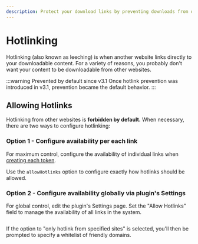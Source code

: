 ```yaml
---
description: Protect your download links by preventing downloads from other domains.
---
```


# Hotlinking

Hotlinking (also known as leeching) is when another website links directly to your downloadable content. For a variety of reasons, you probably don't want your content to be downloadable from other websites.

:::warning Prevented by default since v3.1
Once hotlink prevention was introduced in v3.1, prevention became the default behavior.
:::

## Allowing Hotlinks

Hotlinking from other websites is **forbidden by default.** When necessary, there are two ways to configure hotlinking:

### Option 1 - Configure availability per each link

For maximum control, configure the availability of individual links when [creating each token](/creating-a-token/#createtoken-asset-options).

Use the `allowHotlinks` option to configure exactly how hotlinks should be allowed.

### Option 2 - Configure availability globally via plugin's Settings

For global control, edit the plugin's Settings page. Set the "Allow Hotlinks" field to manage the availability of all links in the system.

<img width="520" :src="$withBase('/images/allow-hotlinks.png')" class="dropshadow" alt="">

If the option to "only hotlink from specified sites" is selected, you'll then be prompted to specify a whitelist of friendly domains.

<img width="520" :src="$withBase('/images/hotlink-domain-whitelist.png')" class="dropshadow" alt="">
